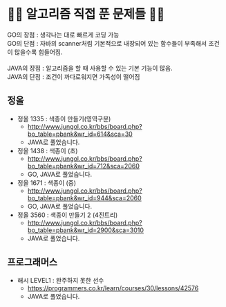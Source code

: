 <h1> 👨‍💻 알고리즘 직접 푼 문제들 👨‍💻</h1>
GO의 장점 : 생각나는 대로 빠르게 코딩 가능 <br>
GO의 단점 : 자바의 scanner처럼 기본적으로 내장되어 있는 함수들이 부족해서 조건이 많을수록 힘들어짐.<br>
<br>
JAVA의 장점 : 알고리즘을 할 때 사용할 수 있는 기본 기능이 많음.<br>
JAVA의 단점 : 조건이 까다로워지면 가독성이 떨어짐<br>

<h2> 정올 </h2>

- 정올 1335 : 색종이 만들기(영역구분)
    - http://www.jungol.co.kr/bbs/board.php?bo_table=pbank&wr_id=614&sca=30
    - JAVA로 풀었습니다.
- 정올 1438 : 색종이 (초)
    - http://www.jungol.co.kr/bbs/board.php?bo_table=pbank&wr_id=712&sca=2060
    - GO, JAVA로 풀었습니다.
- 정올 1671 : 색종이 (중)
    - http://www.jungol.co.kr/bbs/board.php?bo_table=pbank&wr_id=944&sca=2060
    - GO, JAVA로 풀었습니다.
- 정올 3560 : 색종이 만들기 2 (4진트리)
    - http://www.jungol.co.kr/bbs/board.php?bo_table=pbank&wr_id=2900&sca=3010
    - JAVA로 풀었습니다.

<h2> 프로그래머스 </h2>

- 해시 LEVEL1 : 완주하지 못한 선수
    - https://programmers.co.kr/learn/courses/30/lessons/42576
    - JAVA로 풀었습니다.